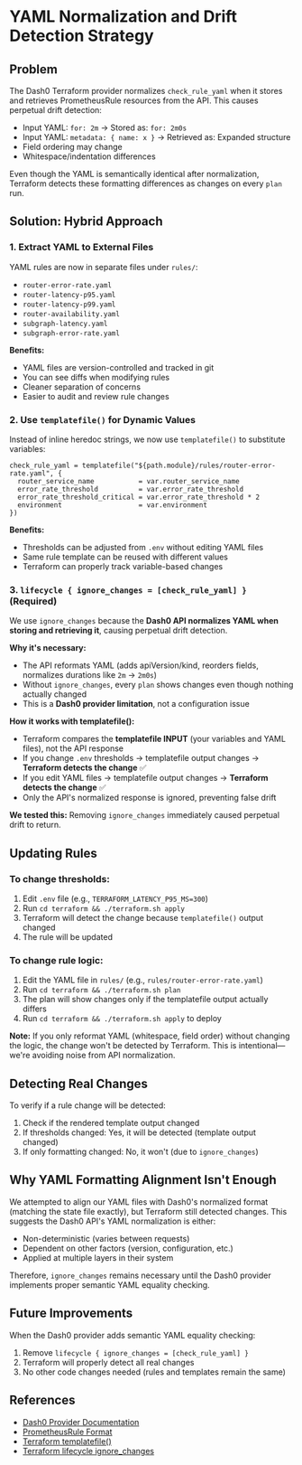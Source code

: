 # YAML Normalization and Drift Detection Strategy

## Problem

The Dash0 Terraform provider normalizes `check_rule_yaml` when it stores and retrieves PrometheusRule resources from the API. This causes perpetual drift detection:

- Input YAML: `for: 2m` → Stored as: `for: 2m0s`
- Input YAML: `metadata: { name: x }` → Retrieved as: Expanded structure
- Field ordering may change
- Whitespace/indentation differences

Even though the YAML is semantically identical after normalization, Terraform detects these formatting differences as changes on every `plan` run.

## Solution: Hybrid Approach

### 1. Extract YAML to External Files

YAML rules are now in separate files under `rules/`:
- `router-error-rate.yaml`
- `router-latency-p95.yaml`
- `router-latency-p99.yaml`
- `router-availability.yaml`
- `subgraph-latency.yaml`
- `subgraph-error-rate.yaml`

**Benefits:**
- YAML files are version-controlled and tracked in git
- You can see diffs when modifying rules
- Cleaner separation of concerns
- Easier to audit and review rule changes

### 2. Use `templatefile()` for Dynamic Values

Instead of inline heredoc strings, we now use `templatefile()` to substitute variables:

```hcl
check_rule_yaml = templatefile("${path.module}/rules/router-error-rate.yaml", {
  router_service_name           = var.router_service_name
  error_rate_threshold          = var.error_rate_threshold
  error_rate_threshold_critical = var.error_rate_threshold * 2
  environment                   = var.environment
})
```

**Benefits:**
- Thresholds can be adjusted from `.env` without editing YAML files
- Same rule template can be reused with different values
- Terraform can properly track variable-based changes

### 3. `lifecycle { ignore_changes = [check_rule_yaml] }` (Required)

We use `ignore_changes` because the **Dash0 API normalizes YAML when storing and retrieving it**, causing perpetual drift detection.

**Why it's necessary:**
- The API reformats YAML (adds apiVersion/kind, reorders fields, normalizes durations like `2m` → `2m0s`)
- Without `ignore_changes`, every `plan` shows changes even though nothing actually changed
- This is a **Dash0 provider limitation**, not a configuration issue

**How it works with templatefile():**
- Terraform compares the **templatefile INPUT** (your variables and YAML files), not the API response
- If you change `.env` thresholds → templatefile output changes → **Terraform detects the change** ✅
- If you edit YAML files → templatefile output changes → **Terraform detects the change** ✅
- Only the API's normalized response is ignored, preventing false drift

**We tested this:** Removing `ignore_changes` immediately caused perpetual drift to return.

## Updating Rules

### To change thresholds:
1. Edit `.env` file (e.g., `TERRAFORM_LATENCY_P95_MS=300`)
2. Run `cd terraform && ./terraform.sh apply`
3. Terraform will detect the change because `templatefile()` output changed
4. The rule will be updated

### To change rule logic:
1. Edit the YAML file in `rules/` (e.g., `rules/router-error-rate.yaml`)
2. Run `cd terraform && ./terraform.sh plan`
3. The plan will show changes only if the templatefile output actually differs
4. Run `cd terraform && ./terraform.sh apply` to deploy

**Note:** If you only reformat YAML (whitespace, field order) without changing the logic, the change won't be detected by Terraform. This is intentional—we're avoiding noise from API normalization.

## Detecting Real Changes

To verify if a rule change will be detected:
1. Check if the rendered template output changed
2. If thresholds changed: Yes, it will be detected (template output changed)
3. If only formatting changed: No, it won't (due to `ignore_changes`)

## Why YAML Formatting Alignment Isn't Enough

We attempted to align our YAML files with Dash0's normalized format (matching the state file exactly), but Terraform still detected changes. This suggests the Dash0 API's YAML normalization is either:
- Non-deterministic (varies between requests)
- Dependent on other factors (version, configuration, etc.)
- Applied at multiple layers in their system

Therefore, `ignore_changes` remains necessary until the Dash0 provider implements proper semantic YAML equality checking.

## Future Improvements

When the Dash0 provider adds semantic YAML equality checking:
1. Remove `lifecycle { ignore_changes = [check_rule_yaml] }`
2. Terraform will properly detect all real changes
3. No other code changes needed (rules and templates remain the same)

## References

- [Dash0 Provider Documentation](https://registry.terraform.io/providers/dash0hq/terraform-provider-dash0)
- [PrometheusRule Format](https://prometheus-operator.dev/docs/operator/designing-prometheusrules/)
- [Terraform templatefile()](https://www.terraform.io/language/functions/templatefile)
- [Terraform lifecycle ignore_changes](https://www.terraform.io/language/meta-arguments/lifecycle)
